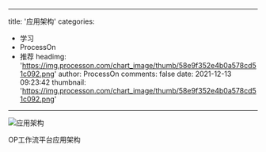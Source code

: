 
---
title: '应用架构'
categories: 
 - 学习
 - ProcessOn
 - 推荐
headimg: 'https://img.processon.com/chart_image/thumb/58e9f352e4b0a578cd51c092.png'
author: ProcessOn
comments: false
date: 2021-12-13 09:23:42
thumbnail: 'https://img.processon.com/chart_image/thumb/58e9f352e4b0a578cd51c092.png'
---

<div>   
<img class="thumb" alt="应用架构" src="https://img.processon.com/chart_image/thumb/58e9f352e4b0a578cd51c092.png" referrerpolicy="no-referrer">
<p>OP工作流平台应用架构</p>  
</div>
            